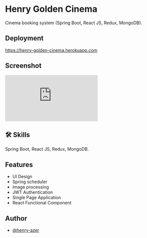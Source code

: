 
# Henry Golden Cinema

Cinema booking system (Spring Boot, React JS, Redux, MongoDB).


## Deployment

https://henry-golden-cinema.herokuapp.com

## Screenshot

![Home-Page](https://fv9-5.failiem.lv/thumb_show.php?i=672sxjrqy&view)

## 🛠 Skills
Spring Boot, React JS, Redux, MongoDB.


## Features

- UI Design
- Spring scheduler
- Image processing
- JWT Authentication
- Single Page Application
- React Functional Component


## Author

- [@henry-azer](https://www.github.com/henry-azer)
